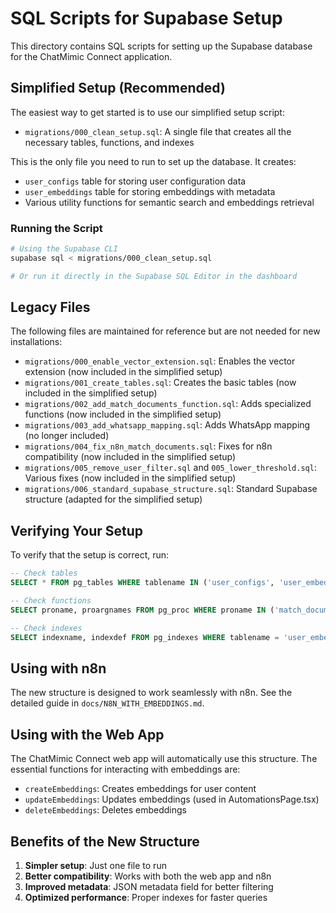# SQL Scripts for Supabase Setup

This directory contains SQL scripts for setting up the Supabase database for the ChatMimic Connect application.

## Simplified Setup (Recommended)

The easiest way to get started is to use our simplified setup script:

- `migrations/000_clean_setup.sql`: A single file that creates all the necessary tables, functions, and indexes

This is the only file you need to run to set up the database. It creates:
- `user_configs` table for storing user configuration data
- `user_embeddings` table for storing embeddings with metadata
- Various utility functions for semantic search and embeddings retrieval

### Running the Script

```bash
# Using the Supabase CLI
supabase sql < migrations/000_clean_setup.sql

# Or run it directly in the Supabase SQL Editor in the dashboard
```

## Legacy Files

The following files are maintained for reference but are not needed for new installations:

- `migrations/000_enable_vector_extension.sql`: Enables the vector extension (now included in the simplified setup)
- `migrations/001_create_tables.sql`: Creates the basic tables (now included in the simplified setup)
- `migrations/002_add_match_documents_function.sql`: Adds specialized functions (now included in the simplified setup)
- `migrations/003_add_whatsapp_mapping.sql`: Adds WhatsApp mapping (no longer included)
- `migrations/004_fix_n8n_match_documents.sql`: Fixes for n8n compatibility (now included in the simplified setup)
- `migrations/005_remove_user_filter.sql` and `005_lower_threshold.sql`: Various fixes (now included in the simplified setup)
- `migrations/006_standard_supabase_structure.sql`: Standard Supabase structure (adapted for the simplified setup)

## Verifying Your Setup

To verify that the setup is correct, run:

```sql
-- Check tables
SELECT * FROM pg_tables WHERE tablename IN ('user_configs', 'user_embeddings');

-- Check functions
SELECT proname, proargnames FROM pg_proc WHERE proname IN ('match_documents', 'match_embeddings', 'text_search_documents');

-- Check indexes
SELECT indexname, indexdef FROM pg_indexes WHERE tablename = 'user_embeddings';
```

## Using with n8n

The new structure is designed to work seamlessly with n8n. See the detailed guide in `docs/N8N_WITH_EMBEDDINGS.md`.

## Using with the Web App

The ChatMimic Connect web app will automatically use this structure. The essential functions for interacting with embeddings are:

- `createEmbeddings`: Creates embeddings for user content
- `updateEmbeddings`: Updates embeddings (used in AutomationsPage.tsx)
- `deleteEmbeddings`: Deletes embeddings

## Benefits of the New Structure

1. **Simpler setup**: Just one file to run
2. **Better compatibility**: Works with both the web app and n8n
3. **Improved metadata**: JSON metadata field for better filtering
4. **Optimized performance**: Proper indexes for faster queries 